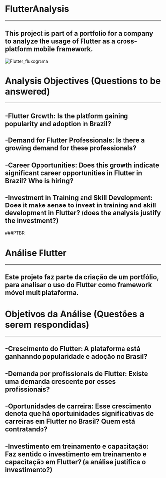 # FlutterAnalysis
____________________________________________________________________________________________________________________________
## This project is part of a portfolio for a company to analyze the usage of Flutter as a cross-platform mobile framework.



![Flutter_fluxograma](https://github.com/Prussak/FlutterAnalysis/assets/60240971/7cb907ff-b8e5-4a66-b873-58fddf5835bc)




# Analysis Objectives (Questions to be answered)
____________________________________________________________________________________________________________________________
## -Flutter Growth: Is the platform gaining popularity and adoption in Brazil?
## -Demand for Flutter Professionals: Is there a growing demand for these professionals?
## -Career Opportunities: Does this growth indicate significant career opportunities in Flutter in Brazil? Who is hiring?
## -Investment in Training and Skill Development: Does it make sense to invest in training and skill development in Flutter? (does the analysis justify the investment?)




###PTBR


# Análise Flutter
____________________________________________________________________________________________________________________________
## Este projeto faz parte da criação de um portfólio, para analisar o uso do Flutter como framework móvel multiplataforma.

# Objetivos da Análise (Questões a serem respondidas)
____________________________________________________________________________________________________________________________

## -Crescimento do Flutter: A plataforma está ganhanndo popularidade e adoção no Brasil?

## -Demanda por profissionais de Flutter: Existe uma demanda crescente por esses profissionais?

## -Oportunidades de carreira: Esse crescimento denota que há oportuinidades significativas de carreiras em Flutter no Brasil? Quem está contratando?

## -Investimento em treinamento e capacitação: Faz sentido o investimento em treinamento e capacitação em Flutter? (a análise justifica o investimento?)


